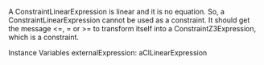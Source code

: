 A ConstraintLinearExpression is linear and it is no equation. So, a ConstraintLinearExpression cannot be used as a constraint. It should get the message <=, = or >= to transform itself into a ConstraintZ3Expression, which is a constraint.

Instance Variables
	externalExpression:		aClLinearExpression
